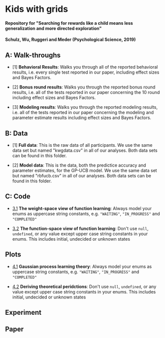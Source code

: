 # Kids with grids
####  Repository for "Searching for rewards like a child means less generalization and more directed exploration"
####  Schulz, Wu, Ruggeri and Meder (Psychological Science, 2019)

## A: Walk-throughs

<a name="walkthroughs"></a>
- [1] **Behavioral Results**: Walks you through all of the reported behavioral results, i.e. every single test reported in our paper, including effect sizes and Bayes Factors.

<a name="walkthroughs"></a>
- [2] **Bonus round results**: Walks you through the reported bonus round results, i.e. all of the tests reported in our paper concerning the 10 round including effect sizes and Bayes Factors.

<a name="walkthroughs"></a>
- [3] **Modeling results**: Walks you through the reported modeling results, i.e. all of the tests reported in our paper concerning the modeling and parameter estimate results including effect sizes and Bayes Factors.

## B: Data

<a name="data"></a>
- [1] **Full data**: This is the raw data of all participants. We use the same data set but named "kwgdata.csv" in all of our analyses. Both data sets can be found in this folder.

<a name="data"></a>
- [2] **Model data**: This is the data, both the predictice accuracy and parameter estimates, for the GP-UCB model. We use the same data set but named "rbfucb.csv" in all of our analyses. Both data sets can be found in this folder.

## C: Code

<a name="functionstats--weight"></a>
- [3.1](#code) **The weight-space view of function learning**: Always model your enums as uppercase string constants, e.g. `"WAITING"`, `"IN_PROGRESS"` and `"COMPLETED"`
   
<a name="functionstats--func"></a>
- [3.2](#code) **The function-space view of function learning**: Don't use `null`, `undefined`, or any value except upper case string constants in your enums. This includes initial, undecided or unknown states

## Plots

<a name="functionstats--weight"></a>
- [4.1](#plots) **Gaussian process learning theory**: Always model your enums as uppercase string constants, e.g. `"WAITING"`, `"IN_PROGRESS"` and `"COMPLETED"`
   
<a name="functionstats--func"></a>
- [4.2](#plots) **Deriving theoretical peridctions**: Don't use `null`, `undefined`, or any value except upper case string constants in your enums. This includes initial, undecided or unknown states

## Experiment

## Paper



